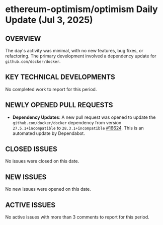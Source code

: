 # ethereum-optimism/optimism Daily Update (Jul 3, 2025)
## OVERVIEW 
The day's activity was minimal, with no new features, bug fixes, or refactoring. The primary development involved a dependency update for `github.com/docker/docker`.

## KEY TECHNICAL DEVELOPMENTS
No completed work to report for this period.

## NEWLY OPENED PULL REQUESTS
- **Dependency Updates**: A new pull request was opened to update the `github.com/docker/docker` dependency from version `27.5.1+incompatible` to `28.3.1+incompatible` [#16624](https://github.com/ethereum-optimism/optimism/pull/16624). This is an automated update by Dependabot.

## CLOSED ISSUES
No issues were closed on this date.

## NEW ISSUES
No new issues were opened on this date.

## ACTIVE ISSUES
No active issues with more than 3 comments to report for this period.